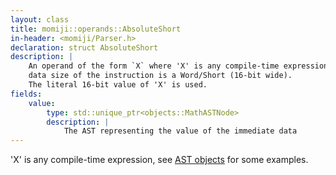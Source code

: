 ```yaml
---
layout: class
title: momiji::operands::AbsoluteShort
in-header: <momiji/Parser.h>
declaration: struct AbsoluteShort
description: |
    An operand of the form `X` where 'X' is any compile-time expression and the
    data size of the instruction is a Word/Short (16-bit wide).
    The literal 16-bit value of 'X' is used.
fields:
    value:
        type: std::unique_ptr<objects::MathASTNode>
        description: |
            The AST representing the value of the immediate data
---
```


'X' is any compile-time expression, see
[AST objects](/userapi/Parser/Objects) for some examples.
